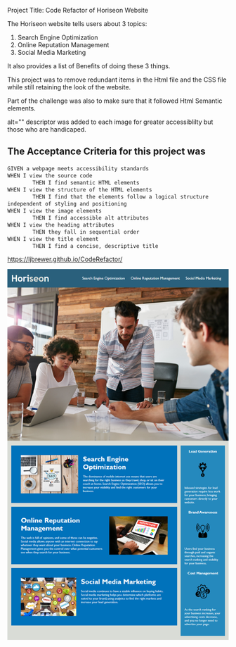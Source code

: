 Project Title: Code Refactor of Horiseon Website

The Horiseon website tells users about 3 topics:
1. Search Engine Optimization
2. Online Reputation Management
3. Social Media Marketing

It also provides a list of Benefits of doing these 3 things.

This project was to remove redundant items in the Html file and the CSS file while still retaining the look of the website.

Part of the challenge was also to make sure that it followed Html Semantic elements.

alt="" descriptor was added to each image for greater accessiblilty but those who are handicaped.

## The Acceptance Criteria for this project was

```
GIVEN a webpage meets accessibility standards
WHEN I view the source code
        THEN I find semantic HTML elements
WHEN I view the structure of the HTML elements
        THEN I find that the elements follow a logical structure independent of styling and positioning
WHEN I view the image elements
        THEN I find accessible alt attributes
WHEN I view the heading attributes
        THEN they fall in sequential order
WHEN I view the title element
        THEN I find a concise, descriptive title
```
 https://ljbrewer.github.io/CodeRefactor/

 ![Image of Horiseon Website](https://github.com/ljbrewer/CodeRefactor/blob/main/assets/images/01-html-css-git-homework-demo.png)
